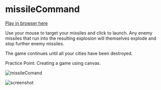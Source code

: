 # missileCommand

<a href="https://rawgit.com/stephenjukes/missileCommand/master/index.html">Play in browser here</a>

Use your mouse to target your missiles and click to launch. Any enemy missiles that run into the resulting explosion will themselves explode and stop further enemy missiles.

The game continues until all your cities have been destroyed.

Practice Point: Creating a game using canvas.

![missileComand](https://github.com/user-attachments/assets/da595934-2a64-4f20-93d2-92e321e48331)

![screenshot](images/missileCommand.png)


